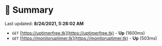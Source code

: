 # 📖 Summary
Last updated: **8/24/2021, 5:28:02 AM**

- `GET` [https://uptimerfree.tk](https://uptimerfree.tk) - **Up** (1600ms)
- `GET` [https://monitoruptimer.tk](https://monitoruptimer.tk) - **Up** (503ms)
